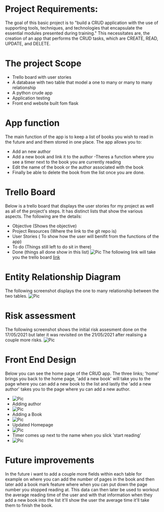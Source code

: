 # Project Requirements:
The goal of this basic project is to "build a CRUD application with the use of supporting tools, techniques, and technologies that encapsulate the essential modules presented during training." This necessitates are, the creation of an app that performs the CRUD tasks, which are CREATE, READ, UPDATE, and DELETE.

# The project Scope
- Trello board with user stories
- A database with two table that model a one to many or many to many relationship 
- A python crude app 
- Application testing 
- Front end website built fom flask

# App function
The main function of the app is to keep a list of books you wish to read in the future and and them stored in one place. The app allows you to:
- Add an new author
- Add a new book and link it to the author
-Theres a function where you see a timer next to the book you are currently reading 
- Edit the name of the book or the author associated with the book 
- Finally be able to delete the book from the list once you are done.

# Trello Board
Below is a trello board that displays the user stories for my project as well as all of the project's steps. It has distinct lists that show the various aspects. The following are the details:
- Objective (Shows the objective)
- Project Resources (Where the link to the git repo is)
- User Stories ( To show how the user will benifit from the functions of the app)
- To do (Things still left to do sit in there)
- Done (things all done show in this list)
![Pic](https://github.com/Dpatel1998/To-read-list/blob/main/Images%20for%20read%20me/New%20trello.PNG)
The following link will take you the trello board [link](https://trello.com/b/yFrmtIaw/reading-list) 

# Entity Relationship Diagram 
The following screenshot displays the one to many relationship between the two tables. 
![Pic](https://github.com/Dpatel1998/To-read-list/blob/main/Images%20for%20read%20me/ERD.PNG)
# Risk assessment
The following screenshot shows the initial risk assesment done on the 17/05/2021 but later it was revisited on the 21/05/2021 after realising a couple more risks.
![Pic](https://github.com/Dpatel1998/To-read-list/blob/main/Images%20for%20read%20me/Risk%20assesement.PNG)
# Front End Design
Below you can see the home page of the CRUD app. The three links; 'home' brings you back to the home page, 'add a new book' will take you to the page where you can add a new book to the list and lastly the 'add a new author' takes you to the page where yu can add a new author.
- ![Pic](https://github.com/Dpatel1998/To-read-list/blob/main/Images%20for%20read%20me/Home%20Page.PNG)
- Adding author
- ![Pic](https://github.com/Dpatel1998/To-read-list/blob/main/Images%20for%20read%20me/Adding%20author.PNG)
- Adding a Book
- ![Pic](https://github.com/Dpatel1998/To-read-list/blob/main/Images%20for%20read%20me/Adding%20a%20new%20book.PNG)
- Updated Homepage
- ![Pic](https://github.com/Dpatel1998/To-read-list/blob/main/Images%20for%20read%20me/new%20home%20page.PNG)
- Timer comes up next to the name when you slick 'start reading'
- ![Pic](https://github.com/Dpatel1998/To-read-list/blob/main/Reading.PNG)

# Future improvements 
In the future i want to add a couple more fields within each table for example on where you can add the number of pages in the book and then later add a book mark feature where when you can put down the page number you stopped reading at. This data can then later be used to workout the average reading time of the user and with that information when they add a new book into the list it'll show the user the average time it'll take them to finish the book.
